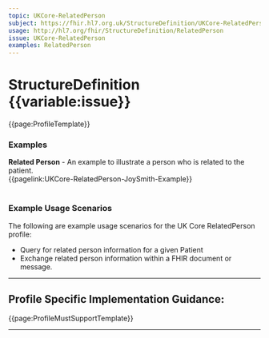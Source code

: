 ```yaml
---
topic: UKCore-RelatedPerson
subject: https://fhir.hl7.org.uk/StructureDefinition/UKCore-RelatedPerson
usage: http://hl7.org/fhir/StructureDefinition/RelatedPerson
issue: UKCore-RelatedPerson
examples: RelatedPerson
---
```

# StructureDefinition {{variable:issue}}

<nocheck>
{{page:ProfileTemplate}} 
<div id="Examples" class="tabcontent">
  <h3>Examples</h3>
  <b>Related Person</b> - An example to illustrate a person who is related to the patient.
  <br>
{{pagelink:UKCore-RelatedPerson-JoySmith-Example}}
<br><br>
</div>
</nocheck>

<div id="ProfileGuidance">

### Example Usage Scenarios ###
The following are example usage scenarios for the UK Core RelatedPerson profile:
- Query for related person information for a given Patient
- Exchange related person information within a FHIR document or message.

<hr class="thickline">

## Profile Specific Implementation Guidance: ##

{{page:ProfileMustSupportTemplate}}

</div>

---
